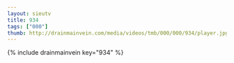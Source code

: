 ```yaml
--- 
layout: sieutv
title: 934
tags: ["000"]
thumb: http://drainmainvein.com/media/videos/tmb/000/000/934/player.jpg
---
```

{% include drainmainvein key="934" %} 
